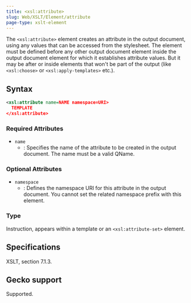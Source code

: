 ```yaml
---
title: <xsl:attribute>
slug: Web/XSLT/Element/attribute
page-type: xslt-element
---
```




The `<xsl:attribute>` element creates an attribute in the output document, using any values that can be accessed from the stylesheet. The element must be defined before any other output document element inside the output document element for which it establishes attribute values. But it may be after or inside elements that won't be part of the output (like `<xsl:choose>` or `<xsl:apply-templates>` etc.).

## Syntax

```xml
<xsl:attribute name=NAME namespace=URI>
  TEMPLATE
</xsl:attribute>
```

### Required Attributes

- `name`
  - : Specifies the name of the attribute to be created in the output document. The name must be a valid QName.

### Optional Attributes

- `namespace`
  - : Defines the namespace URI for this attribute in the output document. You cannot set the related namespace prefix with this element.

### Type

Instruction, appears within a template or an `<xsl:attribute-set>` element.

## Specifications

XSLT, section 7.1.3.

## Gecko support

Supported.
